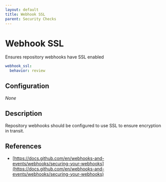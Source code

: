 ```yaml
---
layout: default
title: Webhook SSL
parent: Security Checks
---
```


# Webhook SSL
Ensures repository webhooks have SSL enabled

```yaml
webhook_ssl:
  behavior: review
```

## Configuration

_None_

## Description
Repository webhooks should be configured to use SSL to ensure encryption in transit.

## References
* [https://docs.github.com/en/webhooks-and-events/webhooks/securing-your-webhooks](https://docs.github.com/en/webhooks-and-events/webhooks/securing-your-webhooks)

